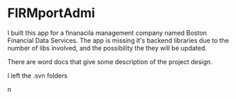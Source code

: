 
# FIRMportAdmi

I built this app for a finanacila management company named Boston Financial Data Services. The app is missing it's backend libraries due to the number of libs involved, and the possibility the they will be updated. 

There are word docs that give some description of the project design.

I left the .svn folders
 
n
